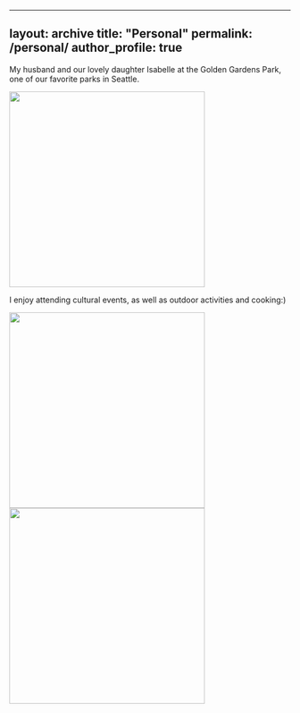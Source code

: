 
---
layout: archive
title: "Personal"
permalink: /personal/
author_profile: true
---


My husband and our lovely daughter Isabelle at the Golden Gardens Park, one of our favorite parks in Seattle.

<img src="https://econreina.github.io/images/fam-dinner.jpg" width="350">


I enjoy attending cultural events, as well as outdoor activities and cooking:)

<img src="https://econreina.github.io/images/fam-scuba-diving.jpg" width="350">
<img src="https://econreina.github.io/images/only-me-tourist.jpg" width="350">
